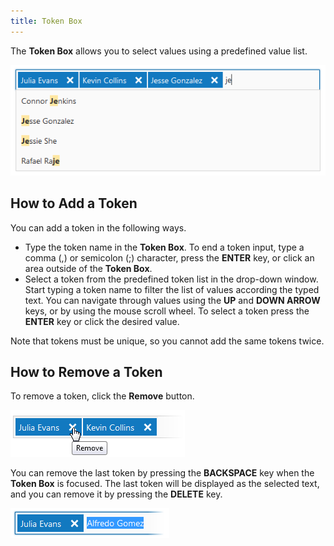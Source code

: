 ```yaml
---
title: Token Box
---
```

The **Token Box** allows you to select values using a predefined value list.

![Token](../../images/Img22734.png)

## How to Add a Token
You can add a token in the following ways.
* Type the token name in the **Token Box**. To end a token input, type a comma (,) or semicolon (;) character, press the **ENTER** key, or click an area outside of the **Token Box**.
* Select a token from the predefined token list in the drop-down window. Start typing a token name to filter the list of values according the typed text. You can navigate through values using the **UP** and **DOWN ARROW** keys, or by using the mouse scroll wheel. To select a token press the **ENTER** key or click the desired value.

Note that tokens must be unique, so you cannot add the same tokens twice.

## How to Remove a Token
To remove a token, click the **Remove** button.

![Token_RemoveButton](../../images/Img22735.png)

You can remove the last token by pressing the **BACKSPACE** key when the **Token Box** is focused. The last token will be displayed as the selected text, and you can remove it by pressing the **DELETE** key.

![Token_Remove](../../images/Img22736.png)